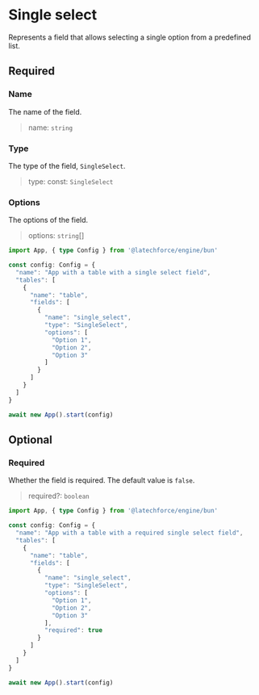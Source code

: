 # Single select

Represents a field that allows selecting a single option from a predefined list.

## Required

### Name

The name of the field.
>name: `string`

### Type

The type of the field, `SingleSelect`.
>type: const: `SingleSelect`

### Options

The options of the field.
>options: `string`[]

```ts
import App, { type Config } from '@latechforce/engine/bun'

const config: Config = {
  "name": "App with a table with a single select field",
  "tables": [
    {
      "name": "table",
      "fields": [
        {
          "name": "single_select",
          "type": "SingleSelect",
          "options": [
            "Option 1",
            "Option 2",
            "Option 3"
          ]
        }
      ]
    }
  ]
}

await new App().start(config)
```
## Optional

### Required

Whether the field is required.
The default value is `false`.
>required?: `boolean`

```ts
import App, { type Config } from '@latechforce/engine/bun'

const config: Config = {
  "name": "App with a table with a required single select field",
  "tables": [
    {
      "name": "table",
      "fields": [
        {
          "name": "single_select",
          "type": "SingleSelect",
          "options": [
            "Option 1",
            "Option 2",
            "Option 3"
          ],
          "required": true
        }
      ]
    }
  ]
}

await new App().start(config)
```

